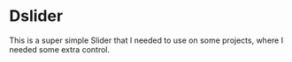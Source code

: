 # Dslider

This is a super simple Slider that I needed to use on some projects, where I needed some extra control. 
